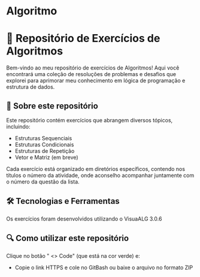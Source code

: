 # Algoritmo
# 🚀 Repositório de Exercícios de Algoritmos

Bem-vindo ao meu repositório de exercícios de Algoritmos! Aqui você encontrará uma coleção de resoluções de problemas e desafios que explorei para aprimorar meu conhecimento em lógica de programação e estrutura de dados.

## 📌 Sobre este repositório

Este repositório contém exercícios que abrangem diversos tópicos, incluindo:
- Estruturas Sequenciais
- Estruturas Condicionais
- Estruturas de Repetição
- Vetor e Matriz (em breve)

Cada exercício está organizado em diretórios específicos, contendo nos títulos o número da atividade, onde aconselho acompanhar juntamente com o número da questão da lista.

## 🛠 Tecnologias e Ferramentas

Os exercícios foram desenvolvidos utilizando o VisuaALG 3.0.6

## 🔍 Como utilizar este repositório

Clique no botão " <> Code" (que está na cor verde) e:
- Copie o link HTTPS e cole no GitBash ou baixe o arquivo no formato ZIP
